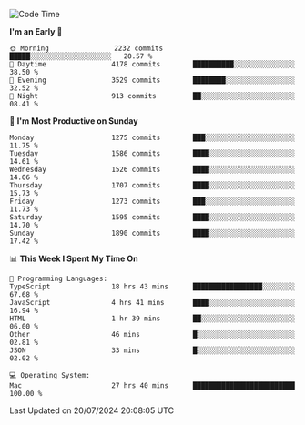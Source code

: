 <!--START_SECTION:waka-->
![Code Time](http://img.shields.io/badge/Code%20Time-4%2C195%20hrs%2026%20mins-blue)

**I'm an Early 🐤** 

```text
🌞 Morning                2232 commits        █████░░░░░░░░░░░░░░░░░░░░   20.57 % 
🌆 Daytime                4178 commits        ██████████░░░░░░░░░░░░░░░   38.50 % 
🌃 Evening                3529 commits        ████████░░░░░░░░░░░░░░░░░   32.52 % 
🌙 Night                  913 commits         ██░░░░░░░░░░░░░░░░░░░░░░░   08.41 % 
```
📅 **I'm Most Productive on Sunday** 

```text
Monday                   1275 commits        ███░░░░░░░░░░░░░░░░░░░░░░   11.75 % 
Tuesday                  1586 commits        ████░░░░░░░░░░░░░░░░░░░░░   14.61 % 
Wednesday                1526 commits        ████░░░░░░░░░░░░░░░░░░░░░   14.06 % 
Thursday                 1707 commits        ████░░░░░░░░░░░░░░░░░░░░░   15.73 % 
Friday                   1273 commits        ███░░░░░░░░░░░░░░░░░░░░░░   11.73 % 
Saturday                 1595 commits        ████░░░░░░░░░░░░░░░░░░░░░   14.70 % 
Sunday                   1890 commits        ████░░░░░░░░░░░░░░░░░░░░░   17.42 % 
```


📊 **This Week I Spent My Time On** 

```text
💬 Programming Languages: 
TypeScript               18 hrs 43 mins      █████████████████░░░░░░░░   67.68 % 
JavaScript               4 hrs 41 mins       ████░░░░░░░░░░░░░░░░░░░░░   16.94 % 
HTML                     1 hr 39 mins        ██░░░░░░░░░░░░░░░░░░░░░░░   06.00 % 
Other                    46 mins             █░░░░░░░░░░░░░░░░░░░░░░░░   02.81 % 
JSON                     33 mins             █░░░░░░░░░░░░░░░░░░░░░░░░   02.02 % 

💻 Operating System: 
Mac                      27 hrs 40 mins      █████████████████████████   100.00 % 
```


 Last Updated on 20/07/2024 20:08:05 UTC
<!--END_SECTION:waka-->

